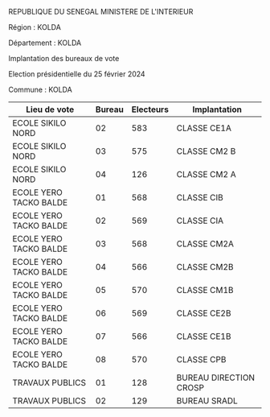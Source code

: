REPUBLIQUE DU SENEGAL MINISTERE DE L'INTERIEUR

Région : KOLDA

Département : KOLDA

Implantation des bureaux de vote

Election présidentielle du 25 février 2024

Commune : KOLDA

| Lieu de vote | Bureau | Electeurs | Implantation |
| - | - | - | - |
| ECOLE SIKILO NORD | 02 | 583 | CLASSE CE1A |
| ECOLE SIKILO NORD | 03 | 575 | CLASSE CM2 B |
| ECOLE SIKILO NORD | 04 | 126 | CLASSE CM2 A |
| ECOLE YERO TACKO BALDE | 01 | 568 | CLASSE CIB |
| ECOLE YERO TACKO BALDE | 02 | 569 | CLASSE CIA |
| ECOLE YERO TACKO BALDE | 03 | 568 | CLASSE CM2A |
| ECOLE YERO TACKO BALDE | 04 | 566 | CLASSE CM2B |
| ECOLE YERO TACKO BALDE | 05 | 570 | CLASSE CM1B |
| ECOLE YERO TACKO BALDE | 06 | 569 | CLASSE CE2B |
| ECOLE YERO TACKO BALDE | 07 | 566 | CLASSE CE1B |
| ECOLE YERO TACKO BALDE | 08 | 570 | CLASSE CPB |
| TRAVAUX PUBLICS | 01 | 128 | BUREAU DIRECTION CROSP |
| TRAVAUX PUBLICS | 02 | 129 | BUREAU SRADL |

<!-- PageNumber="9/17" -->
